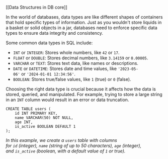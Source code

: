 [[Data Structures in DB core]]

In the world of databases, data types are like different shapes of containers that hold specific types of information. Just as you wouldn't store liquids in a basket or solid objects in a jar, databases need to enforce specific data types to ensure data integrity and consistency.

Some common data types in SQL include:

- `INT` or `INTEGER`: Stores whole numbers, like `42` or `17`.
- `FLOAT` or `DOUBLE`: Stores decimal numbers, like `3.14159` or `0.00005`.
- `VARCHAR` or `TEXT`: Stores text data, like names or descriptions.
- `DATE` or `DATETIME`: Stores date and time values, like `'2023-05-06'` or `'2024-01-01 12:34:56'`.
- `BOOLEAN`: Stores true/false values, like `1` (true) or `0` (false).

Choosing the right data type is crucial because it affects how the data is stored, queried, and manipulated. For example, trying to store a large string in an `INT` column would result in an error or data truncation.  

```
CREATE TABLE users (
    id INT PRIMARY KEY,
    name VARCHAR(50) NOT NULL,
    age INT,
    is_active BOOLEAN DEFAULT 1
);
```
*In this example, we create a `users` table with columns for `id` (integer), `name` (string of up to 50 characters), `age` (integer), and `is_active` (boolean, with a default value of `1` or true).*